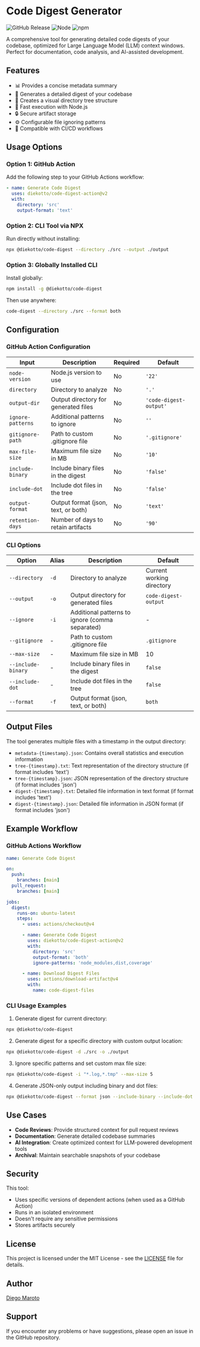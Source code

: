# Code Digest Generator

![GitHub Release](https://img.shields.io/github/v/release/diekotto/code-digest-action?logo=githubactions)
![Node](https://img.shields.io/badge/nodejs-v22-green?logo=nodedotjs)
![npm](https://img.shields.io/npm/v/@diekotto/code-digest)

A comprehensive tool for generating detailed code digests of your codebase, optimized for Large Language Model (LLM) context windows. Perfect for documentation, code analysis, and AI-assisted development.

## Features

- 📊 Provides a concise metadata summary
- 📝 Generates a detailed digest of your codebase
- 🌳 Creates a visual directory tree structure
- 🚀 Fast execution with Node.js
- 🔒 Secure artifact storage
- ⚙️ Configurable file ignoring patterns
- 🔄 Compatible with CI/CD workflows

## Usage Options

### Option 1: GitHub Action

Add the following step to your GitHub Actions workflow:

```yaml
- name: Generate Code Digest
  uses: diekotto/code-digest-action@v2
  with:
    directory: 'src'
    output-format: 'text'
```

### Option 2: CLI Tool via NPX

Run directly without installing:

```bash
npx @diekotto/code-digest --directory ./src --output ./output
```

### Option 3: Globally Installed CLI

Install globally:

```bash
npm install -g @diekotto/code-digest
```

Then use anywhere:

```bash
code-digest --directory ./src --format both
```

## Configuration

### GitHub Action Configuration

| Input             | Description                          | Required | Default                |
| ----------------- | ------------------------------------ | -------- | ---------------------- |
| `node-version`    | Node.js version to use               | No       | `'22'`                 |
| `directory`       | Directory to analyze                 | No       | `'.'`                  |
| `output-dir`      | Output directory for generated files | No       | `'code-digest-output'` |
| `ignore-patterns` | Additional patterns to ignore        | No       | `''`                   |
| `gitignore-path`  | Path to custom .gitignore file       | No       | `'.gitignore'`         |
| `max-file-size`   | Maximum file size in MB              | No       | `'10'`                 |
| `include-binary`  | Include binary files in the digest   | No       | `'false'`              |
| `include-dot`     | Include dot files in the tree        | No       | `'false'`              |
| `output-format`   | Output format (json, text, or both)  | No       | `'text'`               |
| `retention-days`  | Number of days to retain artifacts   | No       | `'90'`                 |

### CLI Options

| Option             | Alias | Description                                     | Default                   |
| ------------------ | ----- | ----------------------------------------------- | ------------------------- |
| `--directory`      | `-d`  | Directory to analyze                            | Current working directory |
| `--output`         | `-o`  | Output directory for generated files            | `code-digest-output`      |
| `--ignore`         | `-i`  | Additional patterns to ignore (comma separated) | -                         |
| `--gitignore`      | -     | Path to custom .gitignore file                  | `.gitignore`              |
| `--max-size`       | -     | Maximum file size in MB                         | 10                        |
| `--include-binary` | -     | Include binary files in the digest              | `false`                   |
| `--include-dot`    | -     | Include dot files in the tree                   | `false`                   |
| `--format`         | `-f`  | Output format (json, text, or both)             | `both`                    |

## Output Files

The tool generates multiple files with a timestamp in the output directory:

- `metadata-{timestamp}.json`: Contains overall statistics and execution information
- `tree-{timestamp}.txt`: Text representation of the directory structure (if format includes 'text')
- `tree-{timestamp}.json`: JSON representation of the directory structure (if format includes 'json')
- `digest-{timestamp}.txt`: Detailed file information in text format (if format includes 'text')
- `digest-{timestamp}.json`: Detailed file information in JSON format (if format includes 'json')

## Example Workflow

### GitHub Actions Workflow

```yaml
name: Generate Code Digest

on:
  push:
    branches: [main]
  pull_request:
    branches: [main]

jobs:
  digest:
    runs-on: ubuntu-latest
    steps:
      - uses: actions/checkout@v4

      - name: Generate Code Digest
        uses: diekotto/code-digest-action@v2
        with:
          directory: 'src'
          output-format: 'both'
          ignore-patterns: 'node_modules,dist,coverage'

      - name: Download Digest Files
        uses: actions/download-artifact@v4
        with:
          name: code-digest-files
```

### CLI Usage Examples

1. Generate digest for current directory:

```bash
npx @diekotto/code-digest
```

2. Generate digest for a specific directory with custom output location:

```bash
npx @diekotto/code-digest -d ./src -o ./output
```

3. Ignore specific patterns and set custom max file size:

```bash
npx @diekotto/code-digest -i "*.log,*.tmp" --max-size 5
```

4. Generate JSON-only output including binary and dot files:

```bash
npx @diekotto/code-digest --format json --include-binary --include-dot
```

## Use Cases

- **Code Reviews**: Provide structured context for pull request reviews
- **Documentation**: Generate detailed codebase summaries
- **AI Integration**: Create optimized context for LLM-powered development tools
- **Archival**: Maintain searchable snapshots of your codebase

## Security

This tool:

- Uses specific versions of dependent actions (when used as a GitHub Action)
- Runs in an isolated environment
- Doesn't require any sensitive permissions
- Stores artifacts securely

## License

This project is licensed under the MIT License - see the [LICENSE](LICENSE) file for details.

## Author

[Diego Maroto](https://github.com/diekotto)

## Support

If you encounter any problems or have suggestions, please open an issue in the GitHub repository.
